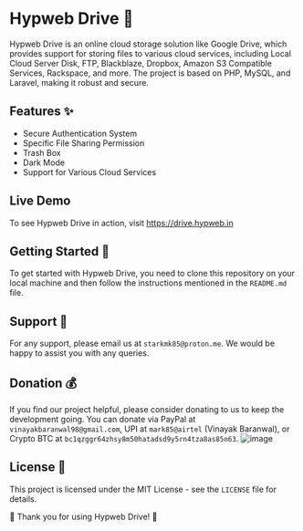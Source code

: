 # Hypweb Drive 🚀

Hypweb Drive is an online cloud storage solution like Google Drive, which provides support for storing files to various cloud services, including Local Cloud Server Disk, FTP, Blackblaze, Dropbox, Amazon S3 Compatible Services, Rackspace, and more. The project is based on PHP, MySQL, and Laravel, making it robust and secure.

## Features ✨

- Secure Authentication System
- Specific File Sharing Permission
- Trash Box
- Dark Mode
- Support for Various Cloud Services

## Live Demo
To see Hypweb Drive in action, visit https://drive.hypweb.in

## Getting Started 🚀

To get started with Hypweb Drive, you need to clone this repository on your local machine and then follow the instructions mentioned in the `README.md` file.

## Support 📧

For any support, please email us at `starkmk85@proton.me`. We would be happy to assist you with any queries.

## Donation 💰

If you find our project helpful, please consider donating to us to keep the development going. You can donate via PayPal at `vinayakbaranwal98@gmail.com`, UPI at `mark85@airtel` (Vinayak Baranwal), or Crypto BTC at `bc1qzggr64zhsy8m50hatadsd9y5rn4tza8as85n63`.
![image](https://user-images.githubusercontent.com/68575225/234098017-d1b9fd28-fa94-45ad-b91f-4798a2c90f24.png)


## License 📄

This project is licensed under the MIT License - see the `LICENSE` file for details.

🙏 Thank you for using Hypweb Drive! 🙏
